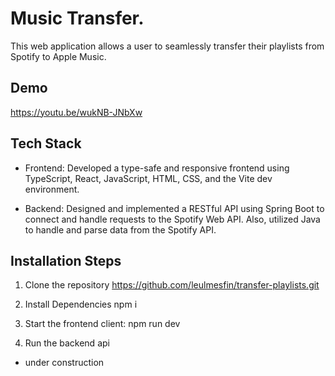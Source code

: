 
# Music Transfer.

This web application allows a user to seamlessly transfer their playlists from Spotify to Apple Music.


## Demo
https://youtu.be/wukNB-JNbXw

## Tech Stack
- Frontend: Developed a type-safe and responsive frontend using TypeScript, React, JavaScript, HTML, CSS, and the Vite dev environment.

- Backend: Designed and implemented a RESTful API using Spring Boot to connect and handle requests to the Spotify Web API. Also, utilized Java to handle and parse data from the Spotify API.
## Installation Steps
1. Clone the repository
https://github.com/leulmesfin/transfer-playlists.git

2. Install Dependencies
npm i

3. Start the frontend client:
npm run dev

4. Run the backend api
- under construction
